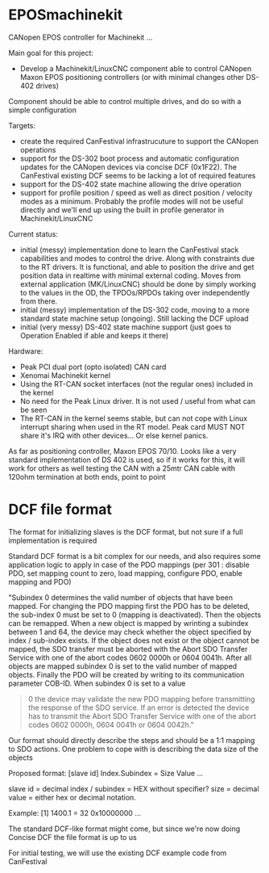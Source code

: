 # EPOSmachinekit
CANopen EPOS controller for Machinekit
...

Main goal for this project:

- Develop a Machinekit/LinuxCNC component able to control CANopen Maxon EPOS positioning controllers (or with minimal changes other DS-402 drives)

Component should be able to control multiple drives, and do so with a simple configuration


Targets:
- create the required CanFestival infrastrucuture to support the CANopen operations
- support for the DS-302 boot process and automatic configuration updates for the CANopen devices via concise DCF (0x1F22).
The CanFestival existing DCF seems to be lacking a lot of required features
- support for the DS-402 state machine allowing the drive operation
- support for profile position / speed as well as direct position / velocity modes as a minimum.
Probably the profile modes will not be useful directly and we'll end up using the built in profile generator in Machinekit/LinuxCNC



Current status:
- initial (messy) implementation done to learn the CanFestival stack capabilities and modes to control the drive. Along with constraints due to the RT drivers.
It is functional, and able to position the drive and get position data in realtime with minimal external coding.
Moves from external application (MK/LinuxCNC) should be done by simply working to the values in the OD, the TPDOs/RPDOs taking over independently from there.
- initial (messy) implementation of the DS-302 code, moving to a more standard state machine setup (ongoing). Still lacking the DCF upload
- initial (very messy) DS-402 state machine support (just goes to Operation Enabled if able and keeps it there)


Hardware:
- Peak PCI dual port (opto isolated) CAN card
- Xenomai Machinekit kernel
- Using the RT-CAN socket interfaces (not the regular ones) included in the kernel
- No need for the Peak Linux driver. It is not used / useful from what can be seen
- The RT-CAN in the kernel seems stable, but can not cope with Linux interrupt sharing when used in the RT model. Peak card MUST NOT share it's IRQ with other devices... Or else kernel panics.

As far as positioning controller, Maxon EPOS 70/10. Looks like a very standard implementation of DS 402 is used, so if it works for this, it will work for others as well
testing the CAN with a 25mtr CAN cable with 120ohm termination at both ends, point to point


# DCF file format

The format for initializing slaves is the DCF format, but not sure if a full implementation is required

Standard DCF format is a bit complex for our needs, and also requires some application logic to apply in case of the PDO mappings
(per 301 : disable PDO, set mapping count to zero, load mapping, configure PDO, enable mapping and PDO)

"Subindex 0 determines the valid number of objects that have been mapped. For changing the PDO
mapping first the PDO has to be deleted, the sub-index 0 must be set to 0 (mapping is deactivated).
Then the objects can be remapped. When a new object is mapped by wrinting a subindex between 1
and 64, the device may check whether the object specified by index / sub-index exists. If the object
does not exist or the object cannot be mapped, the SDO transfer must be aborted with the Abort SDO
Transfer Service with one of the abort codes 0602 0000h or 0604 0041h.
After all objects are mapped subindex 0 is set to the valid number of mapped objects. Finally the PDO
will be created by writing to its communication parameter COB-ID. When subindex 0 is set to a value
>0 the device may validate the new PDO mapping before transmitting the response of the SDO
service. If an error is detected the device has to transmit the Abort SDO Transfer Service with one of
the abort codes 0602 0000h, 0604 0041h or 0604 0042h."

Our format should directly describe the steps and should be a 1:1 mapping to SDO actions. One problem to cope with is describing the data size of the objects

Proposed format:
[slave id]
Index.Subindex = Size Value
...

slave id = decimal
index / subindex = HEX without specifier?
size = decimal
value = either hex or decimal notation.

Example:
[1]
1400.1 = 32 0x10000000
...

The standard DCF-like format might come, but since we're now doing Concise DCF the file format is up to us

For initial testing, we will use the existing DCF example code from CanFestival